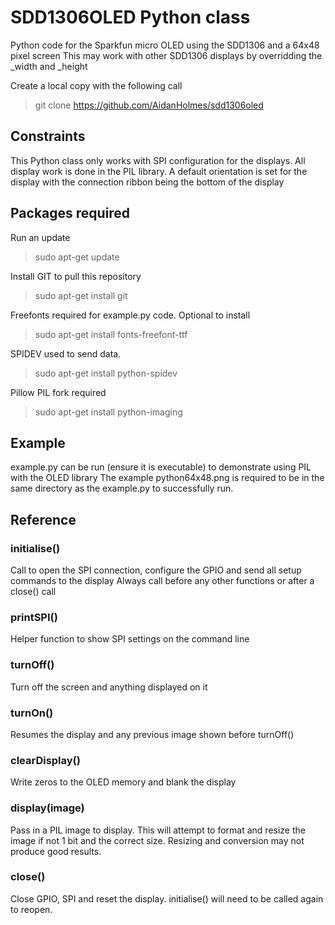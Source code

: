 # SDD1306OLED Python class
Python code for the Sparkfun micro OLED using the SDD1306 and a 64x48 pixel screen
This may work with other SDD1306 displays by overridding the _width and _height

Create a local copy with the following call
> git clone https://github.com/AidanHolmes/sdd1306oled

## Constraints
This Python class only works with SPI configuration for the displays.
All display work is done in the PIL library.
A default orientation is set for the display with the connection ribbon being the bottom of the display

## Packages required
Run an update
> sudo apt-get update

Install GIT to pull this repository
> sudo apt-get install git

Freefonts required for example.py code. Optional to install
> sudo apt-get install fonts-freefont-ttf

SPIDEV used to send data.
> sudo apt-get install python-spidev

Pillow PIL fork required
> sudo apt-get install python-imaging

## Example
example.py can be run (ensure it is executable) to demonstrate using PIL with the OLED library
The example python64x48.png is required to be in the same directory as the example.py to successfully run.

## Reference

### initialise()
Call to open the SPI connection, configure the GPIO and send all setup commands to the display
Always call before any other functions or after a close() call

### printSPI()
Helper function to show SPI settings on the command line

### turnOff()
Turn off the screen and anything displayed on it

### turnOn()
Resumes the display and any previous image shown before turnOff()

### clearDisplay()
Write zeros to the OLED memory and blank the display

### display(image)
Pass in a PIL image to display. This will attempt to format and resize the image if not 1 bit and the correct size. Resizing and conversion may not produce good results.

### close()
Close GPIO, SPI and reset the display. initialise() will need to be called again to reopen.
